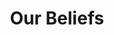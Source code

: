 ---
layout: page
title: "Our Beliefs"
description: "Our Reformed Baptist beliefs and doctrinal distinctives based on the London Baptist Confession of 1689. Learn what Saints Church in Knoxville, TN believes about Scripture, salvation, baptism, and church life."
data_key: beliefs
content_width: wide
prose_class: "prose prose-lg prose-zinc dark:prose-invert max-w-none [&>h2]:scroll-mt-16 [&>h2]:font-display [&>h2]:text-2xl [&>h2]:font-semibold [&>h2]:tracking-tight [&>h2]:text-stone-900 [&>h2]:dark:text-white [&>h2]:border-l-4 [&>h2]:border-saints-400/30 [&>h2]:dark:border-saints-700/30 [&>h2]:pl-6 [&>h2]:py-2 [&>h2]:my-12 [&>h2]:bg-saints-100/5 [&>h2]:dark:bg-saints-900/8 [&>h2]:rounded-r-lg [&>h3]:font-display [&>h3]:text-xl [&>h3]:font-semibold [&>h3]:tracking-tight [&>h3]:text-stone-900 [&>h3]:dark:text-white"
---